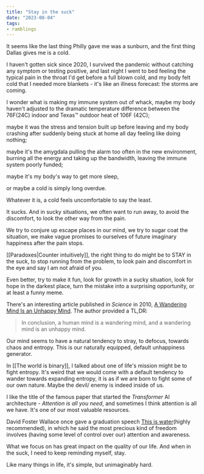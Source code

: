 ```yaml
---
title: "Stay in the suck"
date: "2023-08-04"
tags:
- ramblings
---
```


It seems like the last thing Philly gave me was a sunburn,
and the first thing Dallas gives me is a cold.

I haven't gotten sick since 2020, I survived the pandemic without catching any symptom or testing positive, and last night I went to bed feeling the typical pain in the throat I'd get before a full blown cold, and my body felt cold that I needed more blankets - it's like an illness forecast: the storms are coming.

I wonder what is making my immune system out of whack,
maybe my body haven't adjusted to the dramatic temperature difference between the 76F(24C) indoor and Texas™️ outdoor heat of 106F (42C);

maybe it was the stress and tension built up before leaving and my body crashing after suddenly being stuck at home all day feeling like doing nothing;

maybe it's the amygdala pulling the alarm too often in the new environment, burning all the energy and taking up the bandwidth, leaving the immune system poorly funded;

maybe it's my body's way to get more sleep,

or maybe a cold is simply long overdue.

Whatever it is, a cold feels uncomfortable to say the least.

It sucks.
And in sucky situations, we often want to run away, to avoid the discomfort, 
to look the other way from the pain.

We try to conjure up escape places in our mind,
we try to sugar coat the situation,
we make vague promises to ourselves of future imaginary happiness after the pain stops.

[[Paradoxes|Counter intuitively]], the right thing to do might be to STAY in the suck,
to stop running from the problem,
to look pain and discomfort in the eye and say I am not afraid of you.

Even better, try to make it fun, 
look for growth in a sucky situation,
look for hope in the darkest place,
turn the mistake into a surprising opportunity, or at least a funny meme.

There's an interesting article published in *Science* in 2010, [A Wandering Mind Is an Unhappy Mind](https://www.science.org/doi/10.1126/science.1192439).
The author provided a TL,DR: 
> In conclusion, a human mind is a wandering mind, and a wandering mind is an unhappy mind.

Our mind seems to have a natural tendency to stray, to defocus, towards chaos and entropy. This is our naturally equipped, default unhappiness generator.

In [[The world is binary]], I talked about one of life's mission might be to fight entropy. It's weird that we would come with a default tendency to wander towards expanding entropy, it is as if we are born to fight some of our own nature.
Maybe the devil/ enemy is indeed inside of us.

I like the title of the famous paper that started the *Transformer* AI architecture - *Attention is all you need*, and sometimes I think attention is all we have.
It's one of our most valuable resources.

David Foster Wallace once gave a graduation speech [This is water](https://youtu.be/ms2BvRbjOYo)(highly recommended), in which he said the most precious kind of freedom involves (having some level of control over our) attention and awareness.

What we focus on has great impact on the quality of our life.
And when in the suck, I need to keep reminding myself, stay.

Like many things in life, it's simple, but unimaginably hard.